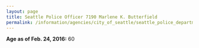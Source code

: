 ```yaml
---
layout: page
title: Seattle Police Officer 7190 Marlene K. Butterfield
permalink: /information/agencies/city_of_seattle/seattle_police_department/copbook/7190/
---
```


**Age as of Feb. 24, 2016:** 60
